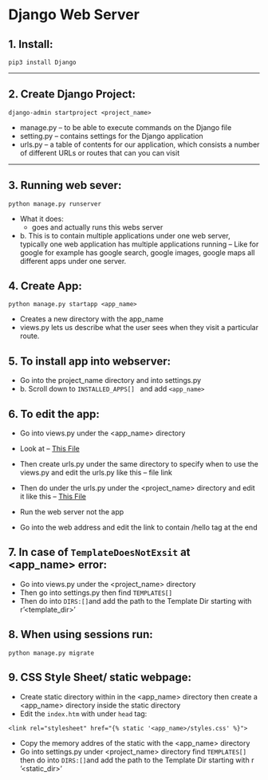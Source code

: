 # **Django Web Server**

## 1.  Install: 

```
pip3 install Django
```
***

## 2. Create Django Project:

```
django-admin startproject <project_name>
```

* manage.py – to be able to execute commands on the Django file
* setting.py – contains settings for the Django application
* urls.py – a table of contents for our application, which consists a number of different URLs or routes that can you can visit
***

## 3. Running web sever:
```
python manage.py runserver
```
* What it does: 
  * goes and actually runs this webs server
* b.	This is to  contain multiple applications under one web server, typically one web application has multiple applications running – Like for google for example has google search, google images, google maps all different apps under one server.


## 4. Create App:
```
python manage.py startapp <app_name>
``` 
* Creates a new directory with the app_name
* views.py lets us describe what the user sees when they visit a particular route.

## 5. To install app into webserver:
* Go into the project_name directory and into settings.py 
* b.	Scroll down to `INSTALLED_APPS[] ` and add `<app_name>`

## 6.	To edit the app:
* Go into views.py under the <app_name> directory 
* Look at – [This File](https://github.com/MaySur/Summer2022/blob/master/django/first/hello/urls.py)
* Then create urls.py under the same directory to specify when to use the views.py and edit the urls.py like this – file link
*	Then do under the urls.py under the <project_name> directory and edit it like this – [This File](https://github.com/MaySur/Summer2022/blob/master/django/first/first/urls.py)

*	Run the web server not the app
*	Go into the web address and edit the link to contain /hello tag at the end 

## 7.	In case of `TemplateDoesNotExsit` at <app_name> error:
* Go into views.py under the <project_name> directory 
* Then go into settings.py then find `TEMPLATES[]`
*	Then do into `DIRS:[]`and add the path to the Template Dir starting with r’<template_dir>’

## 8.	When using sessions run:
```
python manage.py migrate
``` 

## 9.	CSS Style Sheet/ static webpage:
* Create static directory within in the <app_name> directory then create a <app_name> directory inside the static directory
* Edit the `index.htm` with under `head` tag:
```
<link rel="stylesheet" href="{% static '<app_name>/styles.css' %}">
```  
* Copy the memory addres of the static with the <app_name> directory
* Go into settings.py under <project_name> directory find `TEMPLATES[]` then do into `DIRS:[]`and add the path to the Template Dir starting with r ’<static_dir>’




















